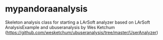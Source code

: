 # mypandoraanalysis
Skeleton analysis class for starting a LArSoft analyzer based on LArSoft AnalysisExample and ubuseranalysis by Wes Ketchum (https://github.com/wesketchum/ubuseranalysis/tree/master/UserAnalyzer)